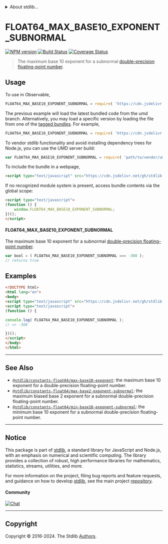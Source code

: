 <!--

@license Apache-2.0

Copyright (c) 2018 The Stdlib Authors.

Licensed under the Apache License, Version 2.0 (the "License");
you may not use this file except in compliance with the License.
You may obtain a copy of the License at

   http://www.apache.org/licenses/LICENSE-2.0

Unless required by applicable law or agreed to in writing, software
distributed under the License is distributed on an "AS IS" BASIS,
WITHOUT WARRANTIES OR CONDITIONS OF ANY KIND, either express or implied.
See the License for the specific language governing permissions and
limitations under the License.

-->


<details>
  <summary>
    About stdlib...
  </summary>
  <p>We believe in a future in which the web is a preferred environment for numerical computation. To help realize this future, we've built stdlib. stdlib is a standard library, with an emphasis on numerical and scientific computation, written in JavaScript (and C) for execution in browsers and in Node.js.</p>
  <p>The library is fully decomposable, being architected in such a way that you can swap out and mix and match APIs and functionality to cater to your exact preferences and use cases.</p>
  <p>When you use stdlib, you can be absolutely certain that you are using the most thorough, rigorous, well-written, studied, documented, tested, measured, and high-quality code out there.</p>
  <p>To join us in bringing numerical computing to the web, get started by checking us out on <a href="https://github.com/stdlib-js/stdlib">GitHub</a>, and please consider <a href="https://opencollective.com/stdlib">financially supporting stdlib</a>. We greatly appreciate your continued support!</p>
</details>

# FLOAT64_MAX_BASE10_EXPONENT_SUBNORMAL

[![NPM version][npm-image]][npm-url] [![Build Status][test-image]][test-url] [![Coverage Status][coverage-image]][coverage-url] <!-- [![dependencies][dependencies-image]][dependencies-url] -->

> The maximum base 10 exponent for a subnormal [double-precision floating-point number][ieee754].



<section class="usage">

## Usage

<!-- eslint-disable id-length -->

To use in Observable,

```javascript
FLOAT64_MAX_BASE10_EXPONENT_SUBNORMAL = require( 'https://cdn.jsdelivr.net/gh/stdlib-js/constants-float64-max-base10-exponent-subnormal@umd/browser.js' )
```
The previous example will load the latest bundled code from the umd branch. Alternatively, you may load a specific version by loading the file from one of the [tagged bundles](https://github.com/stdlib-js/constants-float64-max-base10-exponent-subnormal/tags). For example,

```javascript
FLOAT64_MAX_BASE10_EXPONENT_SUBNORMAL = require( 'https://cdn.jsdelivr.net/gh/stdlib-js/constants-float64-max-base10-exponent-subnormal@v0.2.0-umd/browser.js' )
```

To vendor stdlib functionality and avoid installing dependency trees for Node.js, you can use the UMD server build:

```javascript
var FLOAT64_MAX_BASE10_EXPONENT_SUBNORMAL = require( 'path/to/vendor/umd/constants-float64-max-base10-exponent-subnormal/index.js' )
```

To include the bundle in a webpage,

```html
<script type="text/javascript" src="https://cdn.jsdelivr.net/gh/stdlib-js/constants-float64-max-base10-exponent-subnormal@umd/browser.js"></script>
```

If no recognized module system is present, access bundle contents via the global scope:

```html
<script type="text/javascript">
(function () {
    window.FLOAT64_MAX_BASE10_EXPONENT_SUBNORMAL;
})();
</script>
```

#### FLOAT64_MAX_BASE10_EXPONENT_SUBNORMAL

The maximum base 10 exponent for a subnormal [double-precision floating-point number][ieee754].

<!-- eslint-disable id-length -->

```javascript
var bool = ( FLOAT64_MAX_BASE10_EXPONENT_SUBNORMAL === -308 );
// returns true
```

</section>

<!-- /.usage -->

<section class="examples">

## Examples

<!-- TODO: better example -->

<!-- eslint no-undef: "error" -->

<!-- eslint-disable id-length -->

```html
<!DOCTYPE html>
<html lang="en">
<body>
<script type="text/javascript" src="https://cdn.jsdelivr.net/gh/stdlib-js/constants-float64-max-base10-exponent-subnormal@umd/browser.js"></script>
<script type="text/javascript">
(function () {

console.log( FLOAT64_MAX_BASE10_EXPONENT_SUBNORMAL );
// => -308

})();
</script>
</body>
</html>
```

</section>

<!-- /.examples -->

<!-- C interface documentation. -->



<!-- Section for related `stdlib` packages. Do not manually edit this section, as it is automatically populated. -->

<section class="related">

* * *

## See Also

-   <span class="package-name">[`@stdlib/constants-float64/max-base10-exponent`][@stdlib/constants/float64/max-base10-exponent]</span><span class="delimiter">: </span><span class="description">the maximum base 10 exponent for a double-precision floating-point number.</span>
-   <span class="package-name">[`@stdlib/constants-float64/max-base2-exponent-subnormal`][@stdlib/constants/float64/max-base2-exponent-subnormal]</span><span class="delimiter">: </span><span class="description">the maximum biased base 2 exponent for a subnormal double-precision floating-point number.</span>
-   <span class="package-name">[`@stdlib/constants-float64/min-base10-exponent-subnormal`][@stdlib/constants/float64/min-base10-exponent-subnormal]</span><span class="delimiter">: </span><span class="description">the minimum base 10 exponent for a subnormal double-precision floating-point number.</span>

</section>

<!-- /.related -->

<!-- Section for all links. Make sure to keep an empty line after the `section` element and another before the `/section` close. -->


<section class="main-repo" >

* * *

## Notice

This package is part of [stdlib][stdlib], a standard library for JavaScript and Node.js, with an emphasis on numerical and scientific computing. The library provides a collection of robust, high performance libraries for mathematics, statistics, streams, utilities, and more.

For more information on the project, filing bug reports and feature requests, and guidance on how to develop [stdlib][stdlib], see the main project [repository][stdlib].

#### Community

[![Chat][chat-image]][chat-url]

---

## Copyright

Copyright &copy; 2016-2024. The Stdlib [Authors][stdlib-authors].

</section>

<!-- /.stdlib -->

<!-- Section for all links. Make sure to keep an empty line after the `section` element and another before the `/section` close. -->

<section class="links">

[npm-image]: http://img.shields.io/npm/v/@stdlib/constants-float64-max-base10-exponent-subnormal.svg
[npm-url]: https://npmjs.org/package/@stdlib/constants-float64-max-base10-exponent-subnormal

[test-image]: https://github.com/stdlib-js/constants-float64-max-base10-exponent-subnormal/actions/workflows/test.yml/badge.svg?branch=v0.2.0
[test-url]: https://github.com/stdlib-js/constants-float64-max-base10-exponent-subnormal/actions/workflows/test.yml?query=branch:v0.2.0

[coverage-image]: https://img.shields.io/codecov/c/github/stdlib-js/constants-float64-max-base10-exponent-subnormal/main.svg
[coverage-url]: https://codecov.io/github/stdlib-js/constants-float64-max-base10-exponent-subnormal?branch=v0.2.0

<!--

[dependencies-image]: https://img.shields.io/david/stdlib-js/constants-float64-max-base10-exponent-subnormal.svg
[dependencies-url]: https://david-dm.org/stdlib-js/constants-float64-max-base10-exponent-subnormal/main

-->

[chat-image]: https://img.shields.io/gitter/room/stdlib-js/stdlib.svg
[chat-url]: https://app.gitter.im/#/room/#stdlib-js_stdlib:gitter.im

[stdlib]: https://github.com/stdlib-js/stdlib

[stdlib-authors]: https://github.com/stdlib-js/stdlib/graphs/contributors

[umd]: https://github.com/umdjs/umd
[es-module]: https://developer.mozilla.org/en-US/docs/Web/JavaScript/Guide/Modules

[deno-url]: https://github.com/stdlib-js/constants-float64-max-base10-exponent-subnormal/tree/deno
[deno-readme]: https://github.com/stdlib-js/constants-float64-max-base10-exponent-subnormal/blob/deno/README.md
[umd-url]: https://github.com/stdlib-js/constants-float64-max-base10-exponent-subnormal/tree/umd
[umd-readme]: https://github.com/stdlib-js/constants-float64-max-base10-exponent-subnormal/blob/umd/README.md
[esm-url]: https://github.com/stdlib-js/constants-float64-max-base10-exponent-subnormal/tree/esm
[esm-readme]: https://github.com/stdlib-js/constants-float64-max-base10-exponent-subnormal/blob/esm/README.md
[branches-url]: https://github.com/stdlib-js/constants-float64-max-base10-exponent-subnormal/blob/main/branches.md

[ieee754]: https://en.wikipedia.org/wiki/IEEE_754-1985

<!-- <related-links> -->

[@stdlib/constants/float64/max-base10-exponent]: https://github.com/stdlib-js/constants-float64-max-base10-exponent/tree/umd

[@stdlib/constants/float64/max-base2-exponent-subnormal]: https://github.com/stdlib-js/constants-float64-max-base2-exponent-subnormal/tree/umd

[@stdlib/constants/float64/min-base10-exponent-subnormal]: https://github.com/stdlib-js/constants-float64-min-base10-exponent-subnormal/tree/umd

<!-- </related-links> -->

</section>

<!-- /.links -->
